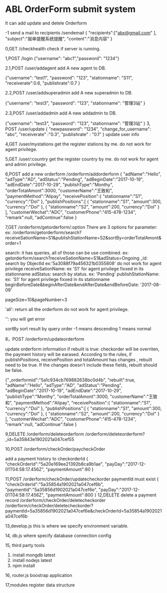 # ABL OrderForm submit system
It can  add update and detele Orderform

-1
send a mail to recipients
/sendemail 
{
  "recipients":["abx@gmail.com" ],
  "subject":"报单提醒系统提醒",
  "content":"消息内容"
}


0,GET
/checkhealth
check if server is running.

1,POST
/login
{"username": "abc1","password": "1234"}


2.1,POST
/user/addagent
 add A new agent to DB.

{"username": "test1",
 "password": "123",
 "stationname": "S11",
 "receiverate":0.6,
 "publishrate":0.7
}

2.2,POST
/user/addsuperadmin
 add A new superadmin to DB.

{"username": "test3",
  "password": "123",
  "stationname": "管理3站"
}

2.3,POST
/user/addadmin
 add A new addadmin to DB.

{"username": "test3",
  "password": "123",
  "stationname": "管理3站"
}
3, POST
/user/update
{
"newpassword": "1234",
"change_for_username": "abc",
"receiverate" :"0.3",
"publishrate" : "0.1"
}
update user info

4,GET
/user/mystations 
get the register stations by me.
 do not work for agent privilege.

5,GET
/user/:country
get the register country by me.
 do not work for agent and admin privilege.

6,POST
add a new orderform
/orderform/addorderform
{
   "adName":"Hello",
   "adType":"AD",
   "adStatus":"Pending",
   "adBeginDate":"2017-10-19",
   "adEndDate":"2017-10-29",
   "publishType":"Monthy",
   "orderTotalAmont":3000,
   "customerName":"王致和",
   "paymentMethod":"Alipay",
   "receivePosition":{
      "stationname":"S1",
      "currency":"Dol"
   },
   "publishPositions":[
      {
         "stationname":"S1",
         "amount":300,
         "currency":"Dol"
      },
      {
         "stationname":"S2",
         "amount":200,
         "currency":"Dol"
      }
   ],
   "customerWechat":"ADC",
   "customerPhone":"415-478-1234",
   "remark":null,
   "adContinue":false
}

7,GET
/orderform/getorderform/:option
There are 3 options for parameter:
ex:  /orderform/getorderform/search?receiveSationName=S1&publishStationName=S2&sortBy=orderTotalAmont&order=1

search:
   it has queries, all of those can be use combined.
   ex: getorderform/search?receiveSationName=S1&adStatus=Ongoing
       _id: search by ObjectId  ex:'5a3088f79a456321b0355808' do not work for agent privilege 
       receiveSationName:   ex 'S1'   for agent privilege fixxed in its stationname
       adStatus: search by status. ex: 'Pending'
       publishStationName: ex: 'S1'    for agent privilege fixxed in its stationname
       beginBeforeDate&beginAfterDate&endAfterDate&endBeforeDate:  '2017-08-09'

pageSize=10&pageNumber=3

'all':
   return all the orderform 
   do not work for agent privilege.

'':
   you will get error
 
sortBy sort result by query
order -1 means descending 1 means normal 

8，POST
/orderform/updateorderform

update orderform information
if rebuilt is true: checkorder will be overriten, the payment history will be earased. According to the rules, if 
publishPositions, receivePosition and totalAmount has changes , rebuilt need to be true. 
If the changes doesn't include these fields, rebuilt should be false.


{"_orderformid":"5a1c934cb769882638bc0d4b",
   "rebuilt":true,
   "adName":"Hello",
   "adType":"AD",
   "adStatus":"Pending",
   "adBeginDate":"2017-10-19",
   "adEndDate":"2017-10-29",
   "publishType":"Monthy",
   "orderTotalAmont":3000,
   "customerName":"王致和",
   "paymentMethod":"Alipay",
   "receivePosition":{
      "stationname":"S1",
      "currency":"Dol"
   },
   "publishPositions":[
      {
         "stationname":"S1",
         "amount":300,
         "currency":"Dol"
      },
      {
         "stationname":"S2",
         "amount":200,
         "currency":"Dol"
      }
   ],
   "customerWechat":"ADC",
   "customerPhone":"415-478-1234",
   "remark":null,
   "adContinue":false
}

 9,DELETE
 /orderform/deleteorderform
/orderform/deleteorderform?_id=5a35843e1902021a047cef55

10,POST
/orderform/checkOrder/paycheckOrder

add a payment history to checkorderId
{
  "checkOrderId":"5a20e169ee21392b8ca9b1ae",
  "payDay":"2017-12-01T04:58:17.456Z",
  "paymentAmount":80
}

11,POST
/orderform/checkOrder/updatecheckorder
paymentId must exist 
{
  "checkOrderId":"5a35854a1902021a047cef6b",
  "paymentId":"5a35856d1902021a047cef6e",
  "payDay":"2017-12-01T04:58:17.456Z",
  "paymentAmount":800
}
12,DELETE
delete a payment record
/orderform/checkOrder/deletecheckorder
/orderform/checkOrder/deletecheckorder?paymentId=5a35856d1902021a047cef6e&checkOrderId=5a35854a1902021a047cef6b

13,develop.js
this is where we specify environment variable. 

14, db.js
where specify database connection config

15, third party tools
1) install mongdb latest
2) install nodejs latest
3) npm install

16, router.js
boostrap application

17,modules
register data structure
